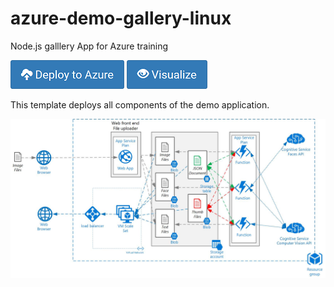 # azure-demo-gallery-linux
Node.js galllery App for Azure training

[![Deploy to Azure](../Images/azure_deploy.png)](https://portal.azure.com/#create/Microsoft.Template/uri/https%3A%2F%2Fraw.githubusercontent.com%2FANS-Bootcamp%2Fazure-demo-templates%2Fmaster%2Fazure-demo-full-app%2Fazuredeploy.json)
[![Deploy to Azure](../Images/azure_view.png)](http://armviz.io/#/?load=https%3A%2F%2Fraw.githubusercontent.com%2FANS-Bootcamp%2Fazure-demo-templates%2Fmaster%2Fazure-demo-full-app%2Fazuredeploy.json)

This template deploys all components of the demo application. 

![Diagram](../Images/Full-App.jpg)